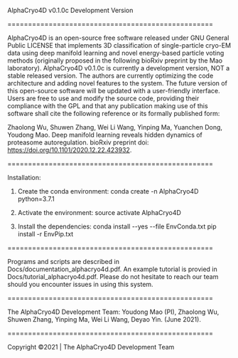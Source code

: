 AlphaCryo4D v0.1.0c Development Version

==================================================

AlphaCryo4D is an open-source free software released under GNU General Public LICENSE that implements 3D classification of single-particle cryo-EM data using deep manifold learning and novel energy-based particle voting methods (originally proposed in the following bioRxiv preprint by the Mao laboratory). AlphaCryo4D v0.1.0c is currently a development version, NOT a stable released version. The authors are currently optimizing the code architecture and adding novel features to the system. The future version of this open-source software will be updated with a user-friendly interface. Users are free to use and modify the source code, providing their compliance with the GPL and that any publication making use of this software shall cite the following reference or its formally published form:

Zhaolong Wu, Shuwen Zhang, Wei Li Wang, Yinping Ma, Yuanchen Dong, Youdong Mao. Deep manifold learning reveals hidden dynamics of proteasome autoregulation. bioRxiv preprint doi: https://doi.org/10.1101/2020.12.22.423932.

==================================================

Installation:
1. Create the conda environment:
conda create -n AlphaCryo4D python=3.7.1

2. Activate the environment:
source activate AlphaCryo4D

3. Install the dependencies:
conda install --yes --file EnvConda.txt
pip install -r EnvPip.txt

==================================================

Programs and scripts are described in Docs/documentation_alphacryo4d.pdf. An example tutorial is provied in Docs/tutorial_alphacryo4d.pdf. Please do not hesitate to reach our team should you encounter issues in using this system.

==================================================

The AlphaCryo4D Development Team:
Youdong Mao (PI), Zhaolong Wu, Shuwen Zhang, Yinping Ma, Wei Li Wang, Deyao Yin. (June 2021).

==================================================

Copyright ©2021 | The AlphaCryo4D Development Team
